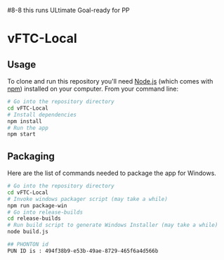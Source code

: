 #8-8 this runs ULtimate Goal-ready for PP
 # vFTC-Local

## Usage

To clone and run this repository you'll need [Node.js](https://nodejs.org/en/download/) (which comes with [npm](http://npmjs.com)) installed on your computer. From your command line:

```bash
# Go into the repository directory
cd vFTC-Local
# Install dependencies
npm install
# Run the app
npm start
```

## Packaging

Here are the list of commands needed to package the app for Windows.

```bash
# Go into the repository directory
cd vFTC-Local
# Invoke windows packager script (may take a while)
npm run package-win
# Go into release-builds
cd release-builds
# Run build script to generate Windows Installer (may take a while)
node build.js

## PHONTON id
PUN ID is : 494f38b9-e53b-49ae-8729-465f6a4d566b
